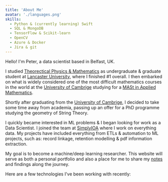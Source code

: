 ```yaml
---
title: 'About Me'
avatar: './languages.png'
skills:
  - Python & (currently learning) Swift
  - SQL & MongoDB
  - TensorFlow & Scikit-learn
  - OpenCV
  - Azure & Docker
  - Jira & git
---
```


Hello! I'm Peter, a data scientist based in Belfast, UK.

I studied [Theorectical Physics & Mathematics](https://www.lancaster.ac.uk/study/undergraduate/courses/theoretical-physics-with-mathematics-msci-hons-f3g1/) as undergraduate & graduate student at [Lancaster University](https://www.lancaster.ac.uk/), where I finished #1 overall.
I then embarked on what is widely considered one of the most difficult mathematics courses in the world at the [University of Cambrige](https://www.cam.ac.uk/) studying for a [MASt in Applied Mathematics](https://en.wikipedia.org/wiki/Part_III_of_the_Mathematical_Tripos).

Shortly after graduating from the [University of Cambrige](https://www.cam.ac.uk/), I decided to take some time away from academia, passing up an offer for a PhD programme studying the geometry of String Theory.

I quickly became interested in ML problems & I began looking for work as a Data Scientist. I joined the team at [SimplyIOA](https://www.simplyioa.com/) where I work on everything data. My projects have included everything from ETLs & automation to ML projects, such as: record linkage, retention modelling & pdf information extraction.

My goal is to become a machine/deep learning researcher. This website will serve as both a personal portfolio and also a place for me to share my [notes](/notes) and findings along the journey.

Here are a few technologies I've been working with recently:
